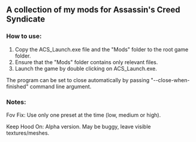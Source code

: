 ## A collection of my mods for Assassin's Creed Syndicate

### How to use:

1. Copy the ACS_Launch.exe file and the "Mods" folder to the root game folder.
2. Ensure that the "Mods" folder contains only relevant files.
3. Launch the game by double clicking on ACS_Launch.exe.

The program can be set to close automatically by passing "--close-when-finished" command line argument.

### Notes:

Fov Fix: Use only one preset at the time (low, medium or high).

Keep Hood On: Alpha version. May be buggy, leave visible textures/meshes.
